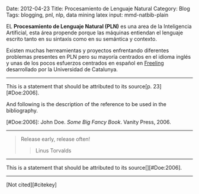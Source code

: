 Date: 2012-04-23
Title: Procesamiento de Lenguaje Natural
Category: Blog
Tags: blogging, pnl, nlp, data mining
latex input:        mmd-natbib-plain

EL **Procesamiento de Lenguaje Natural (PLN)** es una area de la Inteligencia Artificial, esta área propende porque las máquinas entiendan el lenguaje escrito tanto en su sintaxis como en su semántica y contexto.

Existen muchas herreamientas y proyectos enfrentando diferentes problemas presentes en PLN pero su mayoría centrados en el idioma inglés y unas de los pocos esfuerzos centrados en español en [Freeling](nlp.lsi.upc.edu/freeling/demo/demo.php) desarrollado por la Universidad de Catalunya.


-----

This is a statement that should be attributed to
its source[p. 23][#Doe:2006].

And following is the description of the reference to be
used in the bibliography.

[#Doe:2006]: John Doe. *Some Big Fancy Book*.  Vanity Press, 2006.

------

<blockquote>
<p>Release early, release often!</p>
<blockquote><p>Linus Torvalds</p></blockquote>
</blockquote>

<!-- \epigraph{Release early, release often!}{Linus Torvalds} -->


------

This is a statement that should be attributed to its 
source[][#Doe:2006].

-----

[Not cited][#citekey]

